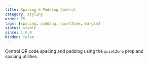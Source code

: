 ```yaml
---
title: Spacing & Padding Control
category: styling
order: 25
tags: [spacing, padding, quietZone, margin]
status: stable
since: 1.0.0
hidden: false
---
```


Control QR code spacing and padding using the `quietZone` prop and spacing utilities.
